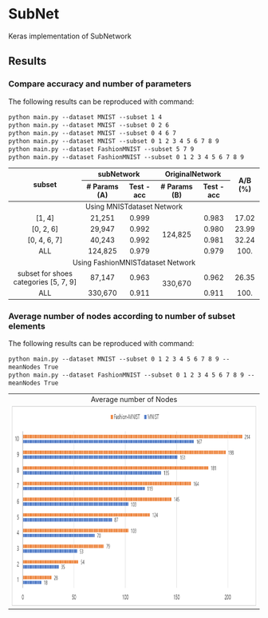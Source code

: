# SubNet
Keras implementation of SubNetwork

## Results
### Compare accuracy and number of parameters
The following results can be reproduced with command:
    
    python main.py --dataset MNIST --subset 1 4
    python main.py --dataset MNIST --subset 0 2 6
    python main.py --dataset MNIST --subset 0 4 6 7
    python main.py --dataset MNIST --subset 0 1 2 3 4 5 6 7 8 9
    python main.py --dataset FashionMNIST --subset 5 7 9
    python main.py --dataset FashionMNIST --subset 0 1 2 3 4 5 6 7 8 9

<table> 
    <thead> 
     <tr> 
      <th rowspan=2>subset</th>
      <th colspan=2>subNetwork</th>
      <th colspan=2>OriginalNetwork</th>
      <th rowspan=2>A/B (%)</th>
     </tr>
     <tr> 
      <th># Params (A)</th>
      <th>Test - acc</th>
      <th># Params (B)</th>
      <th>Test - acc</th>
     </tr>
    </thead> 
    <tbody align='center'> 
     <tr> 
      <td colspan=6>Using MNISTdataset Network</td> 
     </tr>
     <tr> 
      <td>[1, 4]</td>
      <td>21,251</td>
      <td>0.999</td>
      <td rowspan=4>124,825</td>
      <td>0.983</td>
      <td>17.02</td>
     </tr>
     <tr> 
      <td>[0, 2, 6]</td>
      <td>29,947</td>
      <td>0.992</td>
      <td>0.980</td>
      <td>23.99</td>
     </tr>
     <tr> 
      <td>[0, 4, 6, 7]</td>
      <td>40,243</td>
      <td>0.992</td>
      <td>0.981</td>
      <td>32.24</td>
     </tr>
     <tr> 
      <td>ALL</td>
      <td>124,825</td>
      <td>0.979</td>
      <td>0.979</td>
      <td>100.</td>
     </tr>
     <tr> 
      <td colspan=6>Using FashionMNISTdataset Network</td> 
     </tr>
     <tr> 
      <td>subset for shoes categories [5, 7, 9]</td>
      <td>87,147</td>
      <td>0.963</td>
      <td rowspan=2>330,670</td>
      <td>0.962</td>
      <td>26.35</td>
     </tr>
     <tr> 
      <td>ALL</td>
      <td>330,670</td>
      <td>0.911</td>
      <td>0.911</td>
      <td>100.</td>
     </tr>
    </tbody> 
</table>

### Average number of nodes according to number of subset elements
The following results can be reproduced with command:

    python main.py --dataset MNIST --subset 0 1 2 3 4 5 6 7 8 9 --meanNodes True
    python main.py --dataset FashionMNIST --subset 0 1 2 3 4 5 6 7 8 9 --meanNodes True
    
<table align='center'>
<tr align='center'>
<td> Average number of Nodes </td>
</tr>
<tr>
<td><img src = 'images/Average number of nodes.png' height = '400px'>
</tr>
<tr align='center>
<td>X-axis: Average number of nodes, Y-aixs: number of subset elements</td>
</tr>
</table>
            
## Usage
### Prerequisites
1. Keras
2. Python packages: numpy
### Command
    python main.py --dataset <choose dataset> --subset <subset of total categories>
*Example*: `python main.py --dataset MNIST --subset 0 1 2 3`

### Arguments
*Required*:
* `--dataset`: Choose datset. *Option*: `MNIST` or `FasionMNIST`
* `--subset`: Elements of subset of total categories. *example*: `--subset 0 1 2`

*Optional*: 
* `--meanNodes`: Whether or not to print the average number of nodes. *Default*: `False`

## Acknowledgements
This implementation has been tested with Keras 2.2.4 on Windows 10.
